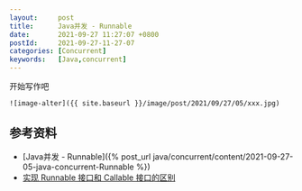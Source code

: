 ```yaml
---
layout:     post
title:      Java并发 - Runnable
date:       2021-09-27 11:27:07 +0800
postId:     2021-09-27-11-27-07
categories: [Concurrent]
keywords:   [Java,concurrent]
---
```


开始写作吧
```
![image-alter]({{ site.baseurl }}/image/post/2021/09/27/05/xxx.jpg)
```

## 参考资料
* [Java并发 - Runnable]({% post_url java/concurrent/content/2021-09-27-05-java-concurrent-Runnable %})
* [实现 Runnable 接口和 Callable 接口的区别](https://snailclimb.gitee.io/javaguide/#/docs/java/multi-thread/Java并发进阶常见面试题总结?id=_42-实现-runnable-接口和-callable-接口的区别)
